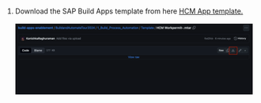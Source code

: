 # 

1. Download the SAP Build Apps template from here <a href="https://github.com/SAP-samples/build-apps-enablement/blob/main/BuildandAutomateTour2024/1_Build_Process_Automation/Template/HCM%20Workpermit-.mtar">HCM App template.</a><br><br>
![](/BuildandAutomateTour2024/Images/11_downloadtemplate.png)